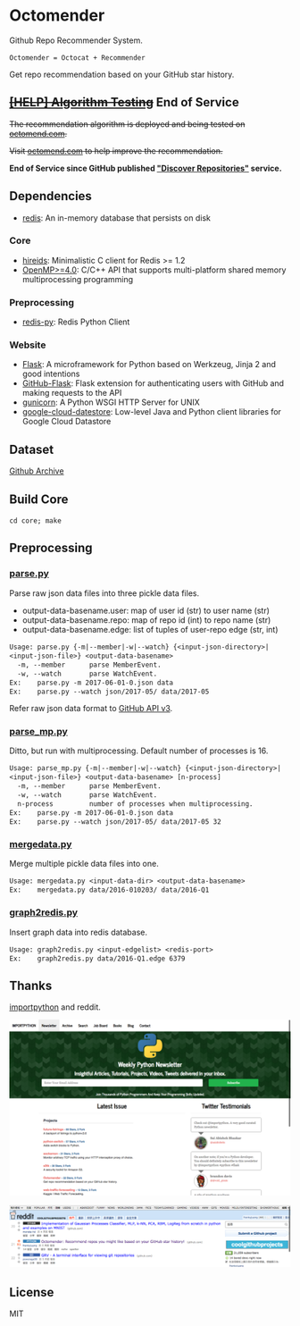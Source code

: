 # Octomender
Github Repo Recommender System.
```
Octomender = Octocat + Recommender
```
Get repo recommendation based on your GitHub star history.

## <a href="https://octomend.com">~~[HELP] Algorithm Testing~~</a> End of Service
~~The recommendation algorithm is deployed and being tested on [octomend.com](https://octomend.com).~~

~~Visit [octomend.com](https://octomend.com) to help improve the recommendation.~~

__End of Service since GitHub published ["Discover Repositories"](https://github.com/dashboard/discover) service.__


## Dependencies
- [redis](https://redis.io/): An in-memory database that persists on disk

### Core
- [hireids](https://github.com/redis/hiredis): Minimalistic C client for Redis >= 1.2
- [OpenMP>=4.0](http://www.openmp.org/): C/C++ API that supports multi-platform shared memory multiprocessing programming

### Preprocessing
- [redis-py](https://github.com/andymccurdy/redis-py): Redis Python Client

### Website
- [Flask](http://flask.pocoo.org): A microframework for Python based on Werkzeug, Jinja 2 and good intentions
- [GitHub-Flask](https://github.com/cenkalti/github-flask): Flask extension for authenticating users with GitHub and making requests to the API
- [gunicorn](http://gunicorn.org): A Python WSGI HTTP Server for UNIX
- [google-cloud-datestore](https://github.com/GoogleCloudPlatform/google-cloud-datastore): Low-level Java and Python client libraries for Google Cloud Datastore

## Dataset
[Github Archive](https://www.githubarchive.org/)

## Build Core
```
cd core; make
```

## Preprocessing
### [parse.py](preprocessing/parse.py)
Parse raw json data files into three pickle data files.
- output-data-basename.user: map of user id (str) to user name (str)
- output-data-basename.repo: map of repo id (int) to repo name (str)
- output-data-basename.edge: list of tuples of user-repo edge (str, int)
```
Usage: parse.py {-m|--member|-w|--watch} {<input-json-directory>|<input-json-file>} <output-data-basename>
  -m, --member      parse MemberEvent.
  -w, --watch       parse WatchEvent.
Ex:    parse.py -m 2017-06-01-0.json data
Ex:    parse.py --watch json/2017-05/ data/2017-05
```
Refer raw json data format to [GitHub API v3](https://developer.github.com/v3/activity/events/types/).

### [parse_mp.py](preprocessing/parse_mp.py)
Ditto, but run with multiprocessing. Default number of processes is 16.
```
Usage: parse_mp.py {-m|--member|-w|--watch} {<input-json-directory>|<input-json-file>} <output-data-basename> [n-process]
  -m, --member      parse MemberEvent.
  -w, --watch       parse WatchEvent.
  n-process         number of processes when multiprocessing.
Ex:    parse.py -m 2017-06-01-0.json data
Ex:    parse.py --watch json/2017-05/ data/2017-05 32
```

### [mergedata.py](preprocessing/mergedata.py)
Merge multiple pickle data files into one.
```
Usage: mergedata.py <input-data-dir> <output-data-basename>
Ex:    mergedata.py data/2016-010203/ data/2016-Q1
```

### [graph2redis.py](preprocessing/graph2redis.py)
Insert graph data into redis database.
```
Usage: graph2redis.py <input-edgelist> <redis-port>
Ex:    graph2redis.py data/2016-Q1.edge 6379
```

## Thanks

[importpython](https://importpython.com/newsletter/) and reddit.

![importpython](assets/importpython.png)

![reddit](assets/reddit.png)

## License
MIT
